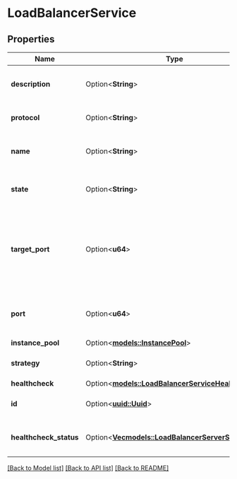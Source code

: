 # LoadBalancerService

## Properties

Name | Type | Description | Notes
------------ | ------------- | ------------- | -------------
**description** | Option<**String**> | Load Balancer Service description | [optional]
**protocol** | Option<**String**> | Network traffic protocol | [optional]
**name** | Option<**String**> | Load Balancer Service name | [optional]
**state** | Option<**String**> | Load Balancer Service state | [optional][readonly]
**target_port** | Option<**u64**> | Port on which the network traffic will be forwarded to on the receiving instance | [optional]
**port** | Option<**u64**> | Port exposed on the Load Balancer's public IP | [optional]
**instance_pool** | Option<[**models::InstancePool**](instance-pool.md)> |  | [optional]
**strategy** | Option<**String**> | Load balancing strategy | [optional]
**healthcheck** | Option<[**models::LoadBalancerServiceHealthcheck**](load-balancer-service-healthcheck.md)> |  | [optional]
**id** | Option<[**uuid::Uuid**](uuid::Uuid.md)> | Load Balancer Service ID | [optional][readonly]
**healthcheck_status** | Option<[**Vec<models::LoadBalancerServerStatus>**](load-balancer-server-status.md)> | Healthcheck status per backend server | [optional][readonly]

[[Back to Model list]](../README.md#documentation-for-models) [[Back to API list]](../README.md#documentation-for-api-endpoints) [[Back to README]](../README.md)


